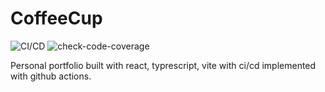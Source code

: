 # CoffeeCup

![CI/CD](https://github.com/sanmeshkakade/coffeecup/workflows/CI/CD/badge.svg)
 ![check-code-coverage](https://img.shields.io/badge/code--coverage-100%25-green)

Personal portfolio built with react, typrescript, vite with ci/cd implemented with github actions.
